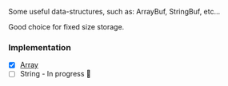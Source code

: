 Some useful data-structures, such as: ArrayBuf, StringBuf, etc...

Good choice for fixed size storage.

### Implementation

- [x] [Array](https://docs.rs/stack-array/)
- [ ] String - In progress 🏃
